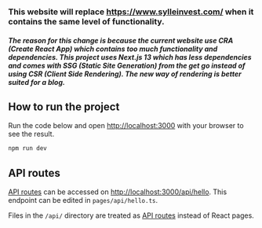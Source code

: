 ### This website will replace https://www.sylleinvest.com/ when it contains the same level of functionality.

#### _The reason for this change is because the current website use CRA (Create React App) which contains too much functionality and dependencies. This project uses Next.js 13 which has less dependencies and comes with SSG (Static Site Generation) from the get go instead of using CSR (Client Side Rendering). The new way of rendering is better suited for a blog._

## How to run the project

Run the code below and open [http://localhost:3000](http://localhost:3000) with your browser to see the result.

```bash
npm run dev
```

## API routes

[API routes](https://nextjs.org/docs/api-routes/introduction) can be accessed on [http://localhost:3000/api/hello](http://localhost:3000/api/hello). This endpoint can be edited in `pages/api/hello.ts`.

Files in the `/api/` directory are treated as [API routes](https://nextjs.org/docs/api-routes/introduction) instead of React pages.